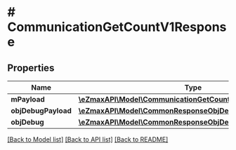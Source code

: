 # # CommunicationGetCountV1Response

## Properties

Name | Type | Description | Notes
------------ | ------------- | ------------- | -------------
**mPayload** | [**\eZmaxAPI\Model\CommunicationGetCountV1ResponseMPayload**](CommunicationGetCountV1ResponseMPayload.md) |  |
**objDebugPayload** | [**\eZmaxAPI\Model\CommonResponseObjDebugPayload**](CommonResponseObjDebugPayload.md) |  | [optional]
**objDebug** | [**\eZmaxAPI\Model\CommonResponseObjDebug**](CommonResponseObjDebug.md) |  | [optional]

[[Back to Model list]](../../README.md#models) [[Back to API list]](../../README.md#endpoints) [[Back to README]](../../README.md)
